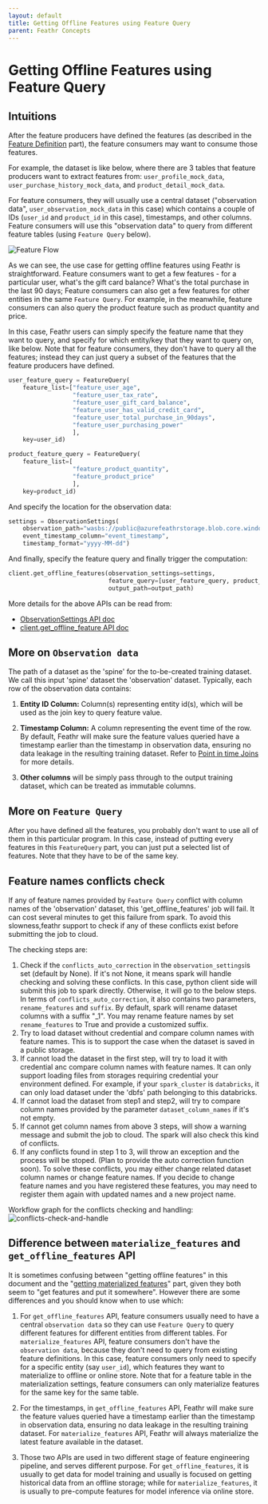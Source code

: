 ```yaml
---
layout: default
title: Getting Offline Features using Feature Query
parent: Feathr Concepts
---
```


# Getting Offline Features using Feature Query

## Intuitions

After the feature producers have defined the features (as described in the [Feature Definition](./feature-definition.md) part), the feature consumers may want to consume those features.

For example, the dataset is like below, where there are 3 tables that feature producers want to extract features from: `user_profile_mock_data`, `user_purchase_history_mock_data`, and `product_detail_mock_data`.

For feature consumers, they will usually use a central dataset ("observation data", `user_observation_mock_data` in this case) which contains a couple of IDs (`user_id` and `product_id` in this case), timestamps, and other columns. Feature consumers will use this "observation data" to query from different feature tables (using `Feature Query` below).

![Feature Flow](https://github.com/feathr-ai/feathr/blob/main/docs/images/product_recommendation_advanced.jpg?raw=true)

As we can see, the use case for getting offline features using Feathr is straightforward. Feature consumers want to get a few features - for a particular user, what's the gift card balance? What's the total purchase in the last 90 days; Feature consumers can also get a few features for other entities in the same `Feature Query`. For example, in the meanwhile, feature consumers can also query the product feature such as product quantity and price.

In this case, Feathr users can simply specify the feature name that they want to query, and specify for which entity/key that they want to query on, like below. Note that for feature consumers, they don't have to query all the features; instead they can just query a subset of the features that the feature producers have defined.

```python
user_feature_query = FeatureQuery(
    feature_list=["feature_user_age",
                  "feature_user_tax_rate",
                  "feature_user_gift_card_balance",
                  "feature_user_has_valid_credit_card",
                  "feature_user_total_purchase_in_90days",
                  "feature_user_purchasing_power"
                  ],
    key=user_id)

product_feature_query = FeatureQuery(
    feature_list=[
                  "feature_product_quantity",
                  "feature_product_price"
                  ],
    key=product_id)
```

And specify the location for the observation data:

```python
settings = ObservationSettings(
    observation_path="wasbs://public@azurefeathrstorage.blob.core.windows.net/sample_data/product_recommendation_sample/user_observation_mock_data.csv",
    event_timestamp_column="event_timestamp",
    timestamp_format="yyyy-MM-dd")
```

And finally, specify the feature query and finally trigger the computation:

```python
client.get_offline_features(observation_settings=settings,
                            feature_query=[user_feature_query, product_feature_query],
                            output_path=output_path)

```

More details for the above APIs can be read from:

- [ObservationSettings API doc](https://feathr.readthedocs.io/en/latest/feathr.html#feathr.ObservationSettings)
- [client.get_offline_feature API doc](https://feathr.readthedocs.io/en/latest/feathr.html#feathr.FeathrClient.get_offline_features)

## More on `Observation data`

The path of a dataset as the 'spine' for the to-be-created training dataset. We call this input 'spine' dataset the 'observation' dataset. Typically, each row of the observation data contains:

1. **Entity ID Column:** Column(s) representing entity id(s), which will be used as the join key to query feature value.

2. **Timestamp Column:** A column representing the event time of the row. By default, Feathr will make sure the feature values queried have a timestamp earlier than the timestamp in observation data, ensuring no data leakage in the resulting training dataset. Refer to [Point in time Joins](./point-in-time-join.md) for more details.

3. **Other columns** will be simply pass through to the output training dataset, which can be treated as immutable columns.
## More on `Feature Query`

After you have defined all the features, you probably don't want to use all of them in this particular program. In this case, instead of putting every features in this `FeatureQuery` part, you can just put a selected list of features. Note that they have to be of the same key.

## Feature names conflicts check 

If any of feature names provided by `Feature Query` conflict with column names of the 'observation' dataset, this 'get_offline_features' job will fail. It can cost several minutes to get this failure from spark. To avoid this slowness,feathr support to check if any of these conflicts exist before submitting the job to cloud.

The checking steps are:
1. Check if the `conflicts_auto_correction` in the `observation_settings`is set (default by None). If it's not None, it means spark will handle checking and solving these conflicts. In this case, python client side will submit this job to spark directly. Otherwise, it will go to the below steps. In terms of `conflicts_auto_correction`, it also contains two parameters, `rename_features` and `suffix`. By default, spark will rename dataset columns with a suffix "_1". You may rename feature names by set `rename_features` to True and provide a customized suffix.
2. Try to load dataset without credential and compare column names with feature names. This is to support the case when the dataset is saved in a public storage.
3. If cannot load the dataset in the first step, will try to load it with credential anc compare column names with feature names. It can only support loading files from storages requiring credential your environment defined. For example, if your `spark_cluster` is `databricks`, it can only load dataset under the 'dbfs' path belonging to this databricks.
4. If cannot load the dataset from step1 and step2, will try to compare column names provided by the parameter `dataset_column_names` if it's not empty.
5. If cannot get column names from above 3 steps, will show a warning message and submit the job to cloud. The spark will also check this kind of conflicts.
6. If any conflicts found in step 1 to 3, will throw an exception and the process will be stoped. (Plan to provide the auto correction function soon). To solve these conflicts, you may either change related dataset column names or change feature names. If you decide to change feature names and you have registered these features, you may need to register them again with updated names and a new project name. 

Workflow graph for the conflicts checking and handling:
![conflicts-check-and-handle](../images/conflicts-check-and-handle.png)
   
## Difference between `materialize_features` and `get_offline_features` API

It is sometimes confusing between "getting offline features" in this document and the "[getting materialized features](./materializing-features.md)" part, given they both seem to "get features and put it somewhere". However there are some differences and you should know when to use which:

1. For `get_offline_features` API, feature consumers usually need to have a central `observation data` so they can use `Feature Query` to query different features for different entities from different tables. For `materialize_features` API, feature consumers don't have the `observation data`, because they don't need to query from existing feature definitions. In this case, feature consumers only need to specify for a specific entity (say `user_id`), which features they want to materialize to offline or online store. Note that for a feature table in the materialization settings, feature consumers can only materialize features for the same key for the same table.

2. For the timestamps, in `get_offline_features` API, Feathr will make sure the feature values queried have a timestamp earlier than the timestamp in observation data, ensuring no data leakage in the resulting training dataset. For `materialize_features` API, Feathr will always materialize the latest feature available in the dataset.

3. Those two APIs are used in two different stage of feature engineering pipeline, and serves different purpose. For `get_offline_features`, it is usually to get data for model training and usually is focused on getting historical data from an offline storage; while for `materialize_features`, it is usually to pre-compute features for model inference via online store.
